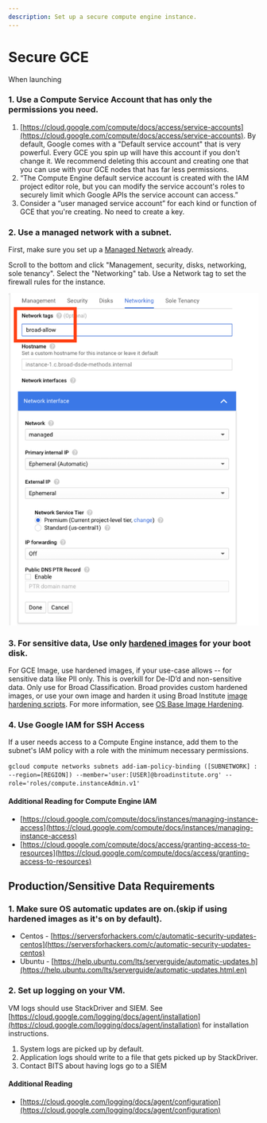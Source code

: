 ```yaml
---
description: Set up a secure compute engine instance.
---
```


# Secure GCE

When launching 

### 1. **Use a Compute Service Account that has only the permissions you need.**

1. [https://cloud.google.com/compute/docs/access/service-accounts](https://cloud.google.com/compute/docs/access/service-accounts). By default, Google comes with a "Default service account" that is very powerful. Every GCE you spin up will have this account if you don't change it. We recommend deleting this account and creating one that you can use with your GCE nodes that has far less permissions. 
2. “The Compute Engine default service account is created with the IAM project editor role, but you can modify the service account's roles to securely limit which Google APIs the service account can access.”
3. Consider a “user managed service account” for each kind or function of GCE that you're creating. No need to create a key.

### 2. Use a managed network with a subnet.

First, make sure you set up a [Managed Network](securing-the-network.md) already.   

Scroll to the bottom and click "Management, security, disks, networking, sole tenancy". Select the "Networking" tab. Use a Network tag to set the firewall rules for the instance.

![Choose a network tag to determine the firewall rules for this instance.](../../.gitbook/assets/gce-network%20%282%29.png)

### 3. For sensitive data, Use only [hardened images](https://github.com/broadinstitute/dsp-appsec-base-image-hardening) for your boot disk.

For GCE Image, use hardened images, if your use-case allows -- for sensitive data like PII only. This is overkill for De-ID’d and non-sensitive data. Only use for Broad Classification. Broad provides custom hardened images, or use your own image and harden it using Broad Institute [image hardening scripts](https://github.com/broadinstitute/dsp-appsec-base-image-hardening). For more information, see [OS Base Image Hardening](https://dsp-security.broadinstitute.org/platform-security-categories/os-base-hardening).

### 4. Use Google IAM for SSH Access

If a user needs access to a Compute Engine instance, add them to the subnet's IAM policy with a role with the minimum necessary permissions.

`gcloud compute networks subnets add-iam-policy-binding ([SUBNETWORK] : --region=[REGION]) --member='user:[USER]@broadinstitute.org' --role='roles/compute.instanceAdmin.v1'`

#### Additional Reading for Compute Engine IAM

* [https://cloud.google.com/compute/docs/instances/managing-instance-access](https://cloud.google.com/compute/docs/instances/managing-instance-access)
* [https://cloud.google.com/compute/docs/access/granting-access-to-resources](https://cloud.google.com/compute/docs/access/granting-access-to-resources)

## Production/Sensitive Data Requirements

### 1. Make sure OS automatic updates are on.(skip if using hardened images as it's on by default).

* Centos - [https://serversforhackers.com/c/automatic-security-updates-centos](https://serversforhackers.com/c/automatic-security-updates-centos) 
* Ubuntu - [https://help.ubuntu.com/lts/serverguide/automatic-updates.h](https://help.ubuntu.com/lts/serverguide/automatic-updates.html.en)

### 2. Set up logging on your VM.

VM logs should use StackDriver and SIEM. See [https://cloud.google.com/logging/docs/agent/installation](https://cloud.google.com/logging/docs/agent/installation) for installation instructions.

1. System logs are picked up by default.
2. Application logs should write to a file that gets picked up by StackDriver.
3. Contact BITS about having logs go to a SIEM

#### Additional Reading

* [https://cloud.google.com/logging/docs/agent/configuration](https://cloud.google.com/logging/docs/agent/configuration)

